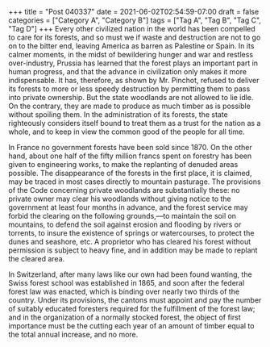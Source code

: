 +++
title = "Post 040337"
date = 2021-06-02T02:54:59-07:00
draft = false
categories = ["Category A", "Category B"]
tags = ["Tag A", "Tag B", "Tag C", "Tag D"]
+++
Every other civilized nation in the world has been compelled to care for its forests, and so must we if waste and destruction are not to go on to the bitter end, leaving America as barren as Palestine or Spain. In its calmer moments, in the midst of bewildering hunger and war and restless over-industry, Prussia has learned that the forest plays an important part in human progress, and that the advance in civilization only makes it more indispensable. It has, therefore, as shown by Mr. Pinchot, refused to deliver its forests to more or less speedy destruction by permitting them to pass into private ownership. But the state woodlands are not allowed to lie idle. On the contrary, they are made to produce as much timber as is possible without spoiling them. In the administration of its forests, the state righteously considers itself bound to treat them as a trust for the nation as a whole, and to keep in view the common good of the people for all time.

In France no government forests have been sold since 1870. On the other hand, about one half of the fifty million francs spent on forestry has been given to engineering works, to make the replanting of denuded areas possible. The disappearance of the forests in the first place, it is claimed, may be traced in most cases directly to mountain pasturage. The provisions of the Code concerning private woodlands are substantially these: no private owner may clear his woodlands without giving notice to the government at least four months in advance, and the forest service may forbid the clearing on the following grounds,—to maintain the soil on mountains, to defend the soil against erosion and flooding by rivers or torrents, to insure the existence of springs or watercourses, to protect the dunes and seashore, etc. A proprietor who has cleared his forest without permission is subject to heavy fine, and in addition may be made to replant the cleared area.

In Switzerland, after many laws like our own had been found wanting, the Swiss forest school was established in 1865, and soon after the federal forest law was enacted, which is binding over nearly two thirds of the country. Under its provisions, the cantons must appoint and pay the number of suitably educated foresters required for the fulfillment of the forest law; and in the organization of a normally stocked forest, the object of first importance must be the cutting each year of an amount of timber equal to the total annual increase, and no more.
